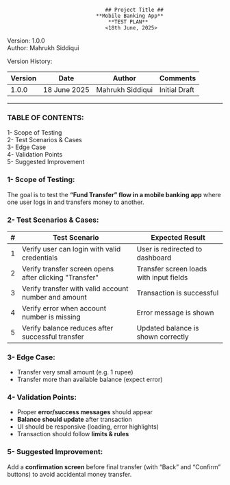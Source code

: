                                     ## Project Title ##
                                 **Mobile Banking App** 
                                     **TEST PLAN**  
                                    <18th June, 2025>  

Version: 1.0.0  
Author: Mahrukh Siddiqui  


Version History:  

| Version | Date         | Author             | Comments          |
|---------|--------------|--------------------|-------------------|
| 1.0.0   | 18 June 2025 | Mahrukh Siddiqui   | Initial Draft     |

---

### TABLE OF CONTENTS:

1- Scope of Testing  
2- Test Scenarios & Cases  
3- Edge Case  
4- Validation Points  
5- Suggested Improvement  


### 1- Scope of Testing:

The goal is to test the **“Fund Transfer” flow in a mobile banking app** where one user logs in and transfers money to another.

### 2- Test Scenarios & Cases:

| # | Test Scenario                                               | Expected Result                          |
|---|-------------------------------------------------------------|------------------------------------------|
| 1 | Verify user can login with valid credentials                | User is redirected to dashboard          |
| 2 | Verify transfer screen opens after clicking "Transfer"      | Transfer screen loads with input fields  |
| 3 | Verify transfer with valid account number and amount        | Transaction is successful                |
| 4 | Verify error when account number is missing                 | Error message is shown                   |
| 5 | Verify balance reduces after successful transfer            | Updated balance is shown correctly       |

### 3- Edge Case:

- Transfer very small amount (e.g. 1 rupee)
- Transfer more than available balance (expect error)


### 4- Validation Points:

- Proper **error/success messages** should appear  
- **Balance should update** after transaction  
- UI should be responsive (loading, error highlights)  
- Transaction should follow **limits & rules**


### 5- Suggested Improvement:

Add a **confirmation screen** before final transfer (with “Back” and “Confirm” buttons) to avoid accidental money transfer.


